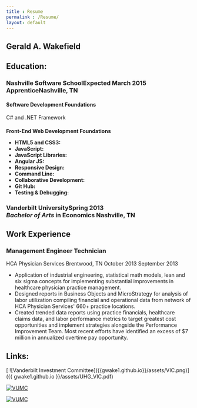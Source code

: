 ```yaml
---
title : Resume
permalink : /Resume/
layout: default
---
```

<section id="resume">
<div class="preamble"><h1>Gerald A. Wakefield</h1></div>

<h2>Education:</h2>
<h3><span class="school">Nashville Software School</span><span class="graduation_date">Expected March 2015</span><br>
<span class="title">Apprentice</span><span class="location">Nashville, TN</span></h3>
<h4><span class="job_description">Software Development Foundations</span></h4>
<span class="job_description_bullets">C# and .NET Framework</span>
<h4><span class="job_description">Front-End Web Development Foundations</span>
<span class="job_description_bullets">
<ul class="job_description_bullets">
<li><strong>HTML5 and CSS3:</strong></li>
<li><strong>JavaScript:</strong></li>
<li><strong>JavaScript Libraries:</strong></li>
<li><strong>Angular JS:</strong></li>
<li><strong>Responsive Design:</strong></li>
<li><strong>Command Line:</strong></li>
<li><strong>Collaborative Development:</strong></li>
<li><strong>Git Hub:</strong></li>
<li><strong>Testing & Debugging:</strong></li>
</ul>
</span></h4>
<h3><span class="school">Vanderbilt University</span><span class="graduation_date">Spring 2013</span><br>
<span class="title"><em>Bachelor of Arts</em> in Economics </span><span class="location">Nashville, TN</span></h3>


  <h2>Work Experience</h2>
  <h3>Management Engineer Technician</h3>
  HCA Physician Services
  Brentwood, TN
  <span id="begin">October 2013</span>
  <span id="end">September 2013</span>
  <ul>
    <li>Application of industrial engineering, statistical math models, lean and six sigma concepts for implementing substantial
improvements in healthcare physician practice management.</li>
    <li>Designed reports in Business Objects and MicroStrategy for analysis of labor utilization compiling financial and operational data from network of HCA Physician Services' 660+ practice locations.</li>
    <li>Created trended data reports using practice financials, healthcare claims data, and labor performance metrics to target greatest cost opportunities and implement strategies alongside the Performance Improvement Team. Most recent efforts have identified an excess of $7 million in annualized overtime pay opportunity.</li>
  </ul>
</section>

<h2>Links:</h2>
[ ![Vanderbilt Investment Committee]({{gwake1.github.io}}/assets/VIC.png)]({{ gwake1.github.io }}/assets/UHG_VIC.pdf)

[ ![VUMC]({{gwake1.github.io}}/assets/vumc-drtc.png)]({{gwake1.github.io}}/assets/2012DRTC.pdf)

[ ![VUMC]({{gwake1.github.io}}/assets/vumc.jpg)]({{gwake1.github.io}}/assets/finalBSCI282.pdf)
